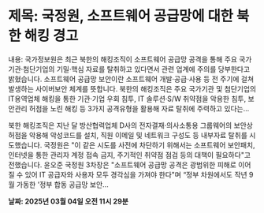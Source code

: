 # **제목: 국정원, 소프트웨어 공급망에 대한 북한 해킹 경고**

  내용: 국가정보원은 최근 북한의 해킹조직이 소프트웨어 공급망 공격을 통해 주요 국가기관·첨단기업의 기밀·핵심 자료를 탈취하고 있다면서 관련 업계에 주의를 당부한다고 밝혔습니다. 소프트웨어 공급망 보안이란 소프트웨어 개발·공급·사용 등 전 주기에 걸쳐 발생하는 사이버보안 체계를 뜻합니다. 북한의 해킹조직은 주요 국가기관 및 첨단기업의 IT용역업체 해킹을 통한 기관·기업 우회 침투, IT 솔루션·S/W 취약점을 악용한 침투, 보안관리 허점을 노린 해킹 등 3가지 공격유형을 활용해 자료 탈취에 주력하고 있다는...

북한 해킹조직은 지난 달 방산협력업체 D사의 전자결재·의사소통용 그룹웨어의 보안상 허점을 악용해 악성코드를 설치, 직원 이메일 및 네트워크 구성도 등 내부자료 탈취를 시도했습니다. 국정원은 "이 같은 시도를 사전에 차단하기 위해서는 소프트웨어 보안패치, 인터넷을 통한 관리자 계정 접속 금지, 주기적인 취약점 점검 등의 대책이 필요하다"고 전했습니다. 윤오준 국정원 3차장은 "소프트웨어 공급망 공격은 광범위한 피해로 이어질 수 있어 IT 공급자와 사용자 모두 경각심을 가져야 한다"며 “정부 차원에서도 작년 9월 가동한 '정부 합동 공급망 보안...

  **날짜: 2025년 03월 04일 오전 11시 29분**